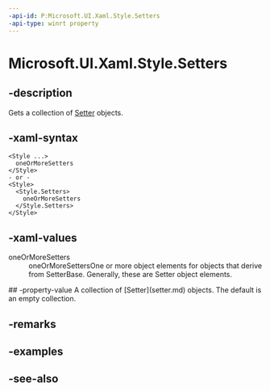 ```yaml
---
-api-id: P:Microsoft.UI.Xaml.Style.Setters
-api-type: winrt property
---
```


<!-- Property syntax
public Windows.UI.Xaml.SetterBaseCollection Setters { get; }
-->

# Microsoft.UI.Xaml.Style.Setters

## -description
Gets a collection of [Setter](setter.md) objects.

## -xaml-syntax
```xaml
<Style ...>
  oneOrMoreSetters
</Style>
- or -
<Style>
  <Style.Setters>
    oneOrMoreSetters
  </Style.Setters>
</Style>
```


## -xaml-values
<dl><dt>oneOrMoreSetters</dt><dd>oneOrMoreSettersOne or more object elements for objects that derive from SetterBase. Generally, these are Setter object elements.</dd>
</dl>
## -property-value
A collection of [Setter](setter.md) objects. The default is an empty collection.

## -remarks

## -examples

## -see-also
